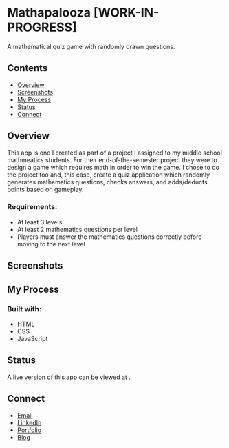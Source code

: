 # Mathapalooza [WORK-IN-PROGRESS]
 A mathematical quiz game with randomly drawn questions. 

 ## Contents

- [Overview](#overview)
- [Screenshots](#screenshots)
- [My Process](#my-process)
- [Status](#status)
- [Connect](#connect)

## Overview
This app is one I created as part of a project I assigned to my middle school mathmeatics students. For their end-of-the-semester project they were to design a game which requires math in order to win the game. I chose to do the project too and, this case, create a quiz application which randomly generates mathematics questions, checks answers, and adds/deducts points based on gameplay.

### Requirements:

- At least 3 levels
- At least 2 mathematics questions per level 
- Players must answer the mathematics questions correctly before moving to the next level

## Screenshots



## My Process



### Built with:

- HTML
- CSS
- JavaScript

## Status

A live version of this app can be viewed at []().

## Connect 

- [Email](https://anthonynanfito.com/contact/)
- [LinkedIn](https://linkedin.com/in/anthonynanfito)
- [Portfolio](https://ananfito.github.io)
- [Blog](https://ananfito.hashnode.dev)

